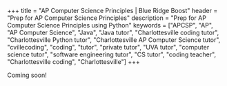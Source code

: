 +++
title = "AP Computer Science Principles | Blue Ridge Boost"
header = "Prep for AP Computer Science Principles"
description = "Prep for AP Computer Science Principles using Python" 
keywords = ["APCSP", "AP", "AP Computer Science",  "Java", "Java tutor", "Charlottesville coding tutor", "Charlottesville Python tutor", "Charlottesville AP Computer Science tutor", "cvillecoding", "coding", "tutor", "private tutor", "UVA tutor", "computer science tutor", "software engineering tutor", "CS tutor", "coding teacher", "Charlottesville coding", "Charlottesville"]
+++

Coming soon!